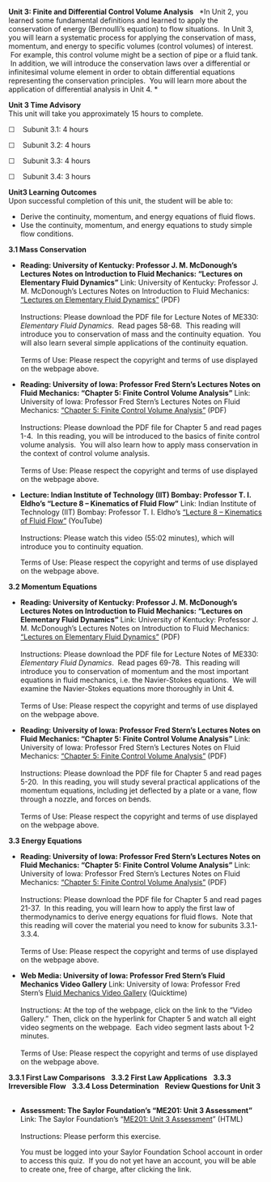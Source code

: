 **Unit 3: Finite and Differential Control Volume Analysis** <span
id="3"></span> 
*In Unit 2, you learned some fundamental definitions and learned to
apply the conservation of energy (Bernoulli’s equation) to flow
situations.  In Unit 3, you will learn a systematic process for applying
the conservation of mass, momentum, and energy to specific volumes
(control volumes) of interest.  For example, this control volume might
be a section of pipe or a fluid tank.  In addition, we will introduce
the conservation laws over a differential or infinitesimal volume
element in order to obtain differential equations representing the
conservation principles.  You will learn more about the application of
differential analysis in Unit 4. *

**Unit 3 Time Advisory**  
This unit will take you approximately 15 hours to complete.

☐    Subunit 3.1: 4 hours

☐    Subunit 3.2: 4 hours

☐    Subunit 3.3: 4 hours  
  
 ☐    Subunit 3.4: 3 hours

**Unit3 Learning Outcomes**  
Upon successful completion of this unit, the student will be able to:  
-   Derive the continuity, momentum, and energy equations of fluid
    flows.
-   Use the continuity, momentum, and energy equations to study simple
    flow conditions.

**3.1 Mass Conservation** <span id="3.1"></span> 
-   **Reading: University of Kentucky: Professor J. M. McDonough’s
    Lectures Notes on Introduction to Fluid Mechanics: “Lectures on
    Elementary Fluid Dynamics”**
    Link: University of Kentucky: Professor J. M. McDonough’s Lectures
    Notes on Introduction to Fluid Mechanics: [“Lectures on Elementary
    Fluid
    Dynamics”](http://www.engr.uky.edu/~acfd/lecturenotes1.html) (PDF)  
        
     Instructions: Please download the PDF file for Lecture Notes of
    ME330: *Elementary Fluid Dynamics*.  Read pages 58-68.  This reading
    will introduce you to conservation of mass and the continuity
    equation.  You will also learn several simple applications of the
    continuity equation.  
        
     Terms of Use: Please respect the copyright and terms of use
    displayed on the webpage above.

-   **Reading: University of Iowa: Professor Fred Stern’s Lectures Notes
    on Fluid Mechanics: “Chapter 5: Finite Control Volume Analysis”**
    Link: University of Iowa: Professor Fred Stern’s Lectures Notes on
    Fluid Mechanics: [“Chapter 5: Finite Control Volume
    Analysis”](http://www.engineering.uiowa.edu/~fluids/) (PDF)  
        
     Instructions: Please download the PDF file for Chapter 5 and read
    pages 1-4.  In this reading, you will be introduced to the basics of
    finite control volume analysis.  You will also learn how to apply
    mass conservation in the context of control volume analysis.  
        
     Terms of Use: Please respect the copyright and terms of use
    displayed on the webpage above.

-   **Lecture: Indian Institute of Technology (IIT) Bombay: Professor T.
    I. Eldho’s “Lecture 8 – Kinematics of Fluid Flow”**
    Link: Indian Institute of Technology (IIT) Bombay: Professor T. I.
    Eldho’s [“Lecture 8 – Kinematics of Fluid
    Flow”](http://www.youtube.com/watch?v=NNwNxTYrgeg&feature=related)
    (YouTube)  
        
     Instructions: Please watch this video (55:02 minutes), which will
    introduce you to continuity equation.  
      
     Terms of Use: Please respect the copyright and terms of use
    displayed on the webpage above.

**3.2 Momentum Equations** <span id="3.2"></span> 
-   **Reading: University of Kentucky: Professor J. M. McDonough’s
    Lectures Notes on Introduction to Fluid Mechanics: “Lectures on
    Elementary Fluid Dynamics”**
    Link: University of Kentucky: Professor J. M. McDonough’s Lectures
    Notes on Introduction to Fluid Mechanics: [“Lectures on Elementary
    Fluid
    Dynamics”](http://www.engr.uky.edu/~acfd/lecturenotes1.html) (PDF)  
        
     Instructions: Please download the PDF file for Lecture Notes of
    ME330: *Elementary Fluid Dynamics*.  Read pages 69-78.  This reading
    will introduce you to conservation of momentum and the most
    important equations in fluid mechanics, i.e. the Navier-Stokes
    equations.  We will examine the Navier-Stokes equations more
    thoroughly in Unit 4.  
        
     Terms of Use: Please respect the copyright and terms of use
    displayed on the webpage above.

-   **Reading: University of Iowa: Professor Fred Stern’s Lectures Notes
    on Fluid Mechanics: “Chapter 5: Finite Control Volume Analysis”**
    Link: University of Iowa: Professor Fred Stern’s Lectures Notes on
    Fluid Mechanics: [“Chapter 5: Finite Control Volume
    Analysis”](http://www.engineering.uiowa.edu/~fluids/) (PDF)  
        
     Instructions: Please download the PDF file for Chapter 5 and read
    pages 5-20.  In this reading, you will study several practical
    applications of the momentum equations, including jet deflected by a
    plate or a vane, flow through a nozzle, and forces on bends.  
        
     Terms of Use: Please respect the copyright and terms of use
    displayed on the webpage above.

**3.3 Energy Equations** <span id="3.3"></span> 
-   **Reading: University of Iowa: Professor Fred Stern’s Lectures Notes
    on Fluid Mechanics: “Chapter 5: Finite Control Volume Analysis”**
    Link: University of Iowa: Professor Fred Stern’s Lectures Notes on
    Fluid Mechanics: [“Chapter 5: Finite Control Volume
    Analysis”](http://www.engineering.uiowa.edu/~fluids/) (PDF)  
        
     Instructions: Please download the PDF file for Chapter 5 and read
    pages 21-37.  In this reading, you will learn how to apply the first
    law of thermodynamics to derive energy equations for fluid flows.
     Note that this reading will cover the material you need to know for
    subunits 3.3.1-3.3.4.  
        
     Terms of Use: Please respect the copyright and terms of use
    displayed on the webpage above.

-   **Web Media: University of Iowa: Professor Fred Stern’s Fluid
    Mechanics Video Gallery**
    Link: University of Iowa: Professor Fred Stern’s [Fluid Mechanics
    Video
    Gallery](http://www.engineering.uiowa.edu/~fluids/) (Quicktime)  
        
     Instructions: At the top of the webpage, click on the link to the
    “Video Gallery.”  Then, click on the hyperlink for Chapter 5 and
    watch all eight video segments on the webpage.  Each video segment
    lasts about 1-2 minutes.  
        
     Terms of Use: Please respect the copyright and terms of use
    displayed on the webpage above. 

**3.3.1 First Law Comparisons** <span id="3.3.1"></span> 
**3.3.2 First Law Applications** <span id="3.3.2"></span> 
**3.3.3 Irreversible Flow** <span id="3.3.3"></span> 
**3.3.4 Loss Determination** <span id="3.3.4"></span> 
**Review Questions for Unit 3** <span id="3.4"></span> 
-   **Assessment: The Saylor Foundation’s “ME201: Unit 3 Assessment”**
    Link: The Saylor Foundation’s “[ME201: Unit 3
    Assessment](http://school.saylor.org/mod/quiz/view.php?id=968)”
    (HTML)  
        
     Instructions: Please perform this exercise.   
      
     You must be logged into your Saylor Foundation School account in
    order to access this quiz.  If you do not yet have an account, you
    will be able to create one, free of charge, after clicking the
    link. 


